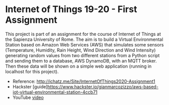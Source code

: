 # Internet of Things 19-20 - First Assignment
This project is part of an assignment for the course of Internet of Things at the Sapienza University of Rome.  The aim is to build a Virtual Environmental Station based on Amazon Web Services (AWS) that simulates some sensors (Temperature, Humidity, Rain Height, Wind Direction and Wind Intensity) generating random values from two different stations from a Python script and sending them to a database, AWS DynamoDB, with an MQTT broker. Then these data will be shown on a simple web application (running in localhost for this project).

- Reference: http://ichatz.me/Site/InternetOfThings2020-Assignment1
- Hackster [guide]https://www.hackster.io/gianmarcozizzo/aws-based-iot-virtual-environmental-station-4ccb71
- YouTube [video](https://www.youtube.com/watch?v=YGlRryTL12Y)

